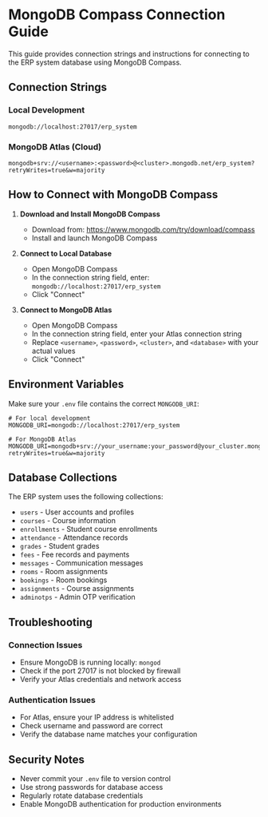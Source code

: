 # MongoDB Compass Connection Guide

This guide provides connection strings and instructions for connecting to the ERP system database using MongoDB Compass.

## Connection Strings

### Local Development
```
mongodb://localhost:27017/erp_system
```

### MongoDB Atlas (Cloud)
```
mongodb+srv://<username>:<password>@<cluster>.mongodb.net/erp_system?retryWrites=true&w=majority
```

## How to Connect with MongoDB Compass

1. **Download and Install MongoDB Compass**
   - Download from: https://www.mongodb.com/try/download/compass
   - Install and launch MongoDB Compass

2. **Connect to Local Database**
   - Open MongoDB Compass
   - In the connection string field, enter: `mongodb://localhost:27017/erp_system`
   - Click "Connect"

3. **Connect to MongoDB Atlas**
   - Open MongoDB Compass
   - In the connection string field, enter your Atlas connection string
   - Replace `<username>`, `<password>`, `<cluster>`, and `<database>` with your actual values
   - Click "Connect"

## Environment Variables

Make sure your `.env` file contains the correct `MONGODB_URI`:

```env
# For local development
MONGODB_URI=mongodb://localhost:27017/erp_system

# For MongoDB Atlas
MONGODB_URI=mongodb+srv://your_username:your_password@your_cluster.mongodb.net/erp_system?retryWrites=true&w=majority
```

## Database Collections

The ERP system uses the following collections:
- `users` - User accounts and profiles
- `courses` - Course information
- `enrollments` - Student course enrollments
- `attendance` - Attendance records
- `grades` - Student grades
- `fees` - Fee records and payments
- `messages` - Communication messages
- `rooms` - Room assignments
- `bookings` - Room bookings
- `assignments` - Course assignments
- `adminotps` - Admin OTP verification

## Troubleshooting

### Connection Issues
- Ensure MongoDB is running locally: `mongod`
- Check if the port 27017 is not blocked by firewall
- Verify your Atlas credentials and network access

### Authentication Issues
- For Atlas, ensure your IP address is whitelisted
- Check username and password are correct
- Verify the database name matches your configuration

## Security Notes

- Never commit your `.env` file to version control
- Use strong passwords for database access
- Regularly rotate database credentials
- Enable MongoDB authentication for production environments 